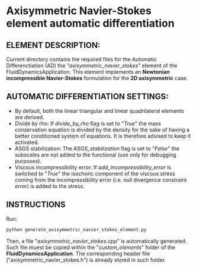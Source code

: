 # Axisymmetric Navier-Stokes element automatic differentiation

## ELEMENT DESCRIPTION:
Current directory contains the required files for the Automatic Differenctiation (AD) the _"axisymmetric_navier_stokes"_ element of the FluidDynamicsApplication. This element implements an **Newtonian incompressible Navier-Stokes** formulation for the **2D axisymmetric** case.

## AUTOMATIC DIFFERENTIATION SETTINGS:
*  By default, both the linear triangular and linear quadrilateral elements are derived.
*  Divide by rho: If _divide_by_rho_ flag is set to "_True_" the mass conservation equation is divided by the density for the sake of having a better conditioned system of equations. It is therefore advised to keep it activated.
*  ASGS stabilization: The _ASGS_stabilization_ flag is set to "_False_" the subscales are not added to the functional (use only for debugging purposes).
*  Viscous incompressibility error: If _add_incompressibility_error_ is switched to "_True_" the isochoric component of the viscous stress coming from the incompressibility error (i.e. null divergence constraint error) is added to the stress.

## INSTRUCTIONS
Run:
~~~py
python generate_axisymmetric_navier_stokes_element.py
~~~
Then, a file "_axisymmetric_navier_stokes.cpp_" is automatically generated. Such file muest be copied within the "_custom_elements_" folder of the **FluidDynamicsApplication**. The corresponding header file ("axisymmetric_navier_stokes.h") is already stored in such folder.
